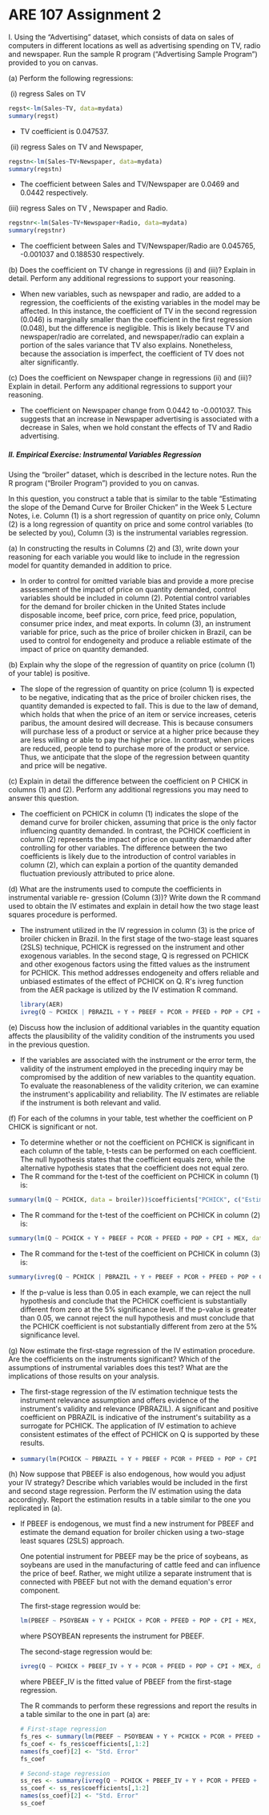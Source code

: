 # ARE 107 Assignment 2

I. Using the “Advertising” dataset, which consists of data on sales of computers in different locations as well as advertising spending on TV, radio and newspaper. Run the sample R program (“Advertising Sample Program”) provided to you on canvas.

(a) Perform the following regressions:

​	(i) regress Sales on TV 

```R
regst<-lm(Sales~TV, data=mydata)
summary(regst)
```

- TV coefficient is 0.047537.

​	(ii) regress Sales on TV and Newspaper,

```R
regstn<-lm(Sales~TV+Newspaper, data=mydata)
summary(regstn)
```

- The coefficient between Sales and TV/Newspaper are 0.0469 and 0.0442 respectively.

(iii) regress Sales on TV , Newspaper and Radio.

```R
regstnr<-lm(Sales~TV+Newspaper+Radio, data=mydata)
summary(regstnr)
```

- The coefficient between Sales and TV/Newspaper/Radio are 0.045765, -0.001037 and 0.188530 respectively.



(b) Does the coefficient on TV change in regressions (i) and (iii)? Explain in detail. Perform any additional regressions to support your reasoning.

- When new variables, such as newspaper and radio, are added to a regression, the coefficients of the existing variables in the model may be affected. In this instance, the coefficient of TV in the second regression (0.046) is marginally smaller than the coefficient in the first regression (0.048), but the difference is negligible. This is likely because TV and newspaper/radio are correlated, and newspaper/radio can explain a portion of the sales variance that TV also explains. Nonetheless, because the association is imperfect, the coefficient of TV does not alter significantly.



(c) Does the coefficient on Newspaper change in regressions (ii) and (iii)? Explain in detail. Perform any additional regressions to support your reasoning.

- The coefficient on Newspaper change from 0.0442 to -0.001037. This suggests that an increase in Newspaper advertising is associated with a decrease in Sales, when we hold constant the effects of TV and Radio advertising.



##### II. Empirical Exercise: Instrumental Variables Regression

Using the “broiler” dataset, which is described in the lecture notes. Run the R program (“Broiler Program”) provided to you on canvas. 

In this question, you construct a table that is similar to the table “Estimating the slope of the Demand Curve for Broiler Chicken” in the Week 5 Lecture Notes, i.e. Column (1) is a short regression of quantity on price only, Column (2) is a long regression of quantity on price and some control variables (to be selected by you), Column (3) is the instrumental variables regression.

(a) In constructing the results in Columns (2) and (3), write down your reasoning for each variable you would like to include in the regression model for quantity demanded in addition to price.

- In order to control for omitted variable bias and provide a more precise assessment of the impact of price on quantity demanded, control variables should be included in column (2). Potential control variables for the demand for broiler chicken in the United States include disposable income, beef price, corn price, feed price, population, consumer price index, and meat exports. In column (3), an instrument variable for price, such as the price of broiler chicken in Brazil, can be used to control for endogeneity and produce a reliable estimate of the impact of price on quantity demanded.

(b) Explain why the slope of the regression of quantity on price (column (1) of your table) is positive.

- The slope of the regression of quantity on price (column 1) is expected to be negative, indicating that as the price of broiler chicken rises, the quantity demanded is expected to fall. This is due to the law of demand, which holds that when the price of an item or service increases, ceteris paribus, the amount desired will decrease. This is because consumers will purchase less of a product or service at a higher price because they are less willing or able to pay the higher price. In contrast, when prices are reduced, people tend to purchase more of the product or service. Thus, we anticipate that the slope of the regression between quantity and price will be negative.

(c) Explain in detail the difference between the coefficient on P CHICK in columns (1) and (2). Perform any additional regressions you may need to answer this question.

- The coefficient on PCHICK in column (1) indicates the slope of the demand curve for broiler chicken, assuming that price is the only factor influencing quantity demanded. In contrast, the PCHICK coefficient in column (2) represents the impact of price on quantity demanded after controlling for other variables. The difference between the two coefficients is likely due to the introduction of control variables in column (2), which can explain a portion of the quantity demanded fluctuation previously attributed to price alone.

(d) What are the instruments used to compute the coefficients in instrumental variable re- gression (Column (3))? Write down the R command used to obtain the IV estimates and explain in detail how the two stage least squares procedure is performed.

- The instrument utilized in the IV regression in column (3) is the price of broiler chicken in Brazil. In the first stage of the two-stage least squares (2SLS) technique, PCHICK is regressed on the instrument and other exogenous variables. In the second stage, Q is regressed on PCHICK and other exogenous factors using the fitted values as the instrument for PCHICK. This method addresses endogeneity and offers reliable and unbiased estimates of the effect of PCHICK on Q. R's ivreg function from the AER package is utilized by the IV estimation R command.

  ```R
  library(AER)
  ivreg(Q ~ PCHICK | PBRAZIL + Y + PBEEF + PCOR + PFEED + POP + CPI + MEX, data = broiler)
  ```



(e) Discuss how the inclusion of additional variables in the quantity equation affects the plausibility of the validity condition of the instruments you used in the previous question.

- If the variables are associated with the instrument or the error term, the validity of the instrument employed in the preceding inquiry may be compromised by the addition of new variables to the quantity equation. To evaluate the reasonableness of the validity criterion, we can examine the instrument's applicability and reliability. The IV estimates are reliable if the instrument is both relevant and valid.



(f) For each of the columns in your table, test whether the coefficient on P CHICK is
significant or not.

- To determine whether or not the coefficient on PCHICK is significant in each column of the table, t-tests can be performed on each coefficient. The null hypothesis states that the coefficient equals zero, while the alternative hypothesis states that the coefficient does not equal zero.
- The R command for the t-test of the coefficient on PCHICK in column (1) is:

```R
summary(lm(Q ~ PCHICK, data = broiler))$coefficients["PCHICK", c("Estimate", "Pr(>|t|)")]
```

- The R command for the t-test of the coefficient on PCHICK in column (2) is:

```R
summary(lm(Q ~ PCHICK + Y + PBEEF + PCOR + PFEED + POP + CPI + MEX, data = broiler))$coefficients["PCHICK", c("Estimate", "Pr(>|t|)")]
```

- The R command for the t-test of the coefficient on PCHICK in column (3) is:

```R
summary(ivreg(Q ~ PCHICK | PBRAZIL + Y + PBEEF + PCOR + PFEED + POP + CPI + MEX, data = broiler))$coefficients["PCHICK", c("Estimate", "Pr(>|t|)")]
```

- If the p-value is less than 0.05 in each example, we can reject the null hypothesis and conclude that the PCHICK coefficient is substantially different from zero at the 5% significance level. If the p-value is greater than 0.05, we cannot reject the null hypothesis and must conclude that the PCHICK coefficient is not substantially different from zero at the 5% significance level.



(g) Now estimate the first-stage regression of the IV estimation procedure. Are the coefficients on the instruments significant? Which of the assumptions of instrumental variables does this test? What are the implications of those results on your analysis.

- The first-stage regression of the IV estimation technique tests the instrument relevance assumption and offers evidence of the instrument's validity and relevance (PBRAZIL). A significant and positive coefficient on PBRAZIL is indicative of the instrument's suitability as a surrogate for PCHICK. The application of IV estimation to achieve consistent estimates of the effect of PCHICK on Q is supported by these results.

- ```R
  summary(lm(PCHICK ~ PBRAZIL + Y + PBEEF + PCOR + PFEED + POP + CPI + MEX, data = broiler))$coefficients
  ```



(h) Now suppose that PBEEF is also endogenous, how would you adjust your IV strategy? Describe which variables would be included in the first and second stage regression. Perform the IV estimation using the data accordingly. Report the estimation results in a table similar to the one you replicated in (a).

- If PBEEF is endogenous, we must find a new instrument for PBEEF and estimate the demand equation for broiler chicken using a two-stage least squares (2SLS) approach.

  One potential instrument for PBEEF may be the price of soybeans, as soybeans are used in the manufacturing of cattle feed and can influence the price of beef. Rather, we might utilize a separate instrument that is connected with PBEEF but not with the demand equation's error component.

  The first-stage regression would be:

  ```R
  lm(PBEEF ~ PSOYBEAN + Y + PCHICK + PCOR + PFEED + POP + CPI + MEX, data = broiler)
  ```

  where PSOYBEAN represents the instrument for PBEEF.

  The second-stage regression would be:

  ```R
  ivreg(Q ~ PCHICK + PBEEF_IV + Y + PCOR + PFEED + POP + CPI + MEX, data = broiler)
  ```

  where PBEEF_IV is the fitted value of PBEEF from the first-stage regression.

  The R commands to perform these regressions and report the results in a table similar to the one in part (a) are:

  ```R
  # First-stage regression
  fs_res <- summary(lm(PBEEF ~ PSOYBEAN + Y + PCHICK + PCOR + PFEED + POP + CPI + MEX, data = broiler))
  fs_coef <- fs_res$coefficients[,1:2]
  names(fs_coef)[2] <- "Std. Error"
  fs_coef
  
  # Second-stage regression
  ss_res <- summary(ivreg(Q ~ PCHICK + PBEEF_IV + Y + PCOR + PFEED + POP + CPI + MEX, data = broiler))
  ss_coef <- ss_res$coefficients[,1:2]
  names(ss_coef)[2] <- "Std. Error"
  ss_coef
  ```

  
